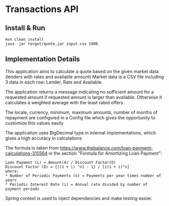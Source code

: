 # Transactions API

## Install & Run
```
mvn clean install
java -jar target/quote.jar input.csv 1000
```

## Implementation Details
This application aims to calculate a quote based on the given market data (lenders with rates and available amount)
Market data is a CSV file including 3 data in each row: Lender, Rate and Available. 

The application returns a message indicating no sufficient amount for a requested amount if requested amount is larger 
than available. Otherwise it calculates a weighted average with the least rated offers.

The locale, currency, minimum, maximum amounts, number of months of repayment are configured in a Config file which 
gives the opportunity to customize this values easily

The application uses BigDecimal type in internal implementations, which gives a high accuracy in calculations

The formula is taken from https://www.thebalance.com/loan-payment-calculations-315564 in the section 
"Formula for Amortizing Loan Payment":
```$xslt
Loan Payment (L) = Amount(A) / Discount Factor(D)
Discount Factor (D) = {[(1 + i) ^n] - 1} / [i(1 + i)^n]
where:
* Number of Periodic Payments (n) = Payments per year times number of years
* Periodic Interest Rate (i) = Annual rate divided by number of payment periods
```

Spring context is used to inject dependencies and make testing easier. 



